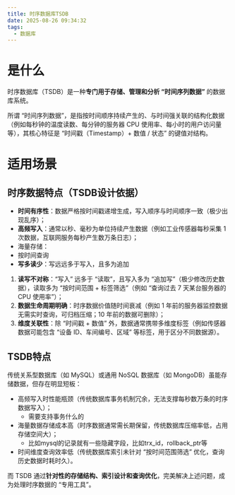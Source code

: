 ```yaml
---
title: 时序数据库TSDB
date: 2025-08-26 09:34:32
tags:
  - 数据库
---
```


# 是什么

时序数据库（TSDB）是一种**专门用于存储、管理和分析 “时间序列数据”** 的数据库系统。

所谓 “时间序列数据”，是指按时间顺序持续产生的、与时间强关联的结构化数据（例如每秒钟的温度读数、每分钟的服务器 CPU 使用率、每小时的用户访问量等），其核心特征是 “时间戳（Timestamp）+ 数值 / 状态” 的键值对结构。



# 适用场景

## 时序数据特点（TSDB设计依据）

- **时间有序性**：数据严格按时间戳递增生成，写入顺序与时间顺序一致（极少出现乱序）；
- **高频写入**：通常以秒、毫秒为单位持续产生数据（例如工业传感器每秒采集 1 次数据，互联网服务每秒产生数万条日志）；
- 海量存储：
- 按时间查询
-  **写多读少**：写远远多于写入，且多为追加

1. **读写不对称**：“写入” 远多于 “读取”，且写入多为 “追加写”（极少修改历史数据），读取多为 “按时间范围 + 标签筛选”（例如 “查询过去 7 天某台服务器的 CPU 使用率”）；
2. **数据生命周期明确**：时序数据价值随时间衰减（例如 1 年前的服务器监控数据无需实时查询，可归档压缩；10 年前的数据可删除）；
3. **维度关联性**：除 “时间戳 + 数值” 外，数据通常携带多维度标签（例如传感器数据可能包含 “设备 ID、车间编号、区域” 等标签，用于区分不同数据源）。





## TSDB特点



传统关系型数据库（如 MySQL）或通用 NoSQL 数据库（如 MongoDB）虽能存储数据，但存在明显短板：

- 高频写入时性能瓶颈（传统数据库事务机制冗余，无法支撑每秒数万条的时序数据写入）；
  - 需要支持事务什么的
- 海量数据存储成本高（时序数据通常需长期保留，传统数据库压缩率低，占用存储空间大）；
  - 比如mysql的记录就有一些隐藏字段，比如trx_id，rollback_ptr等
- 时间维度查询效率低（传统数据库索引未针对 “按时间范围筛选” 优化，查询历史数据时耗时久）。

而 TSDB 通过**针对性的存储结构、索引设计和查询优化**，完美解决上述问题，成为处理时序数据的 “专用工具”。
